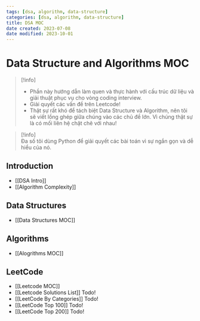 ```yaml
---
tags: [dsa, algorithm, data-structure]
categories: [dsa, algorithm, data-structure]
title: DSA MOC
date created: 2023-07-08
date modified: 2023-10-01
---
```


# Data Structure and Algorithms MOC

> [!info]
> - Phần này hướng dẫn làm quen và thực hành với cấu trúc dữ liệu và giải thuật phục vụ cho vòng coding interview.  
> - Giải quyết các vấn đề trên Leetcode!  
> - Thật sự rất khó để tách biệt Data Structure và Algorithm, nên tôi sẽ viết lồng ghép giữa chúng vào các chủ đề lớn. Vì chúng thật sự là có mối liên hệ chặt chẽ với nhau!

> [!info]  
> Đa số tôi dùng Python để giải quyết các bài toán vì sự ngắn gọn và dễ hiểu của nó.

## Introduction

- [[DSA Intro]]
- [[Algorithm Complexity]]

## Data Structures

- [[Data Structures MOC]]

## Algorithms

- [[Alogrithms MOC]]

## LeetCode

- [[Leetcode MOC]]
- [[Leetcode Solutions List]] Todo!
- [[LeetCode By Categories]] Todo!
- [[LeetCode Top 100]] Todo!
- [[LeetCode Top 200]] Todo!

